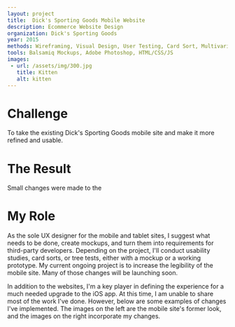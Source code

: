 ```yaml
---
layout: project
title:  Dick's Sporting Goods Mobile Website
description: Ecommerce Website Design
organization: Dick's Sporting Goods
year: 2015
methods: Wireframing, Visual Design, User Testing, Card Sort, Multivariate Testing
tools: Balsamiq Mockups, Adobe Photoshop, HTML/CSS/JS
images: 
 - url: /assets/img/300.jpg
   title: Kitten
   alt: kitten
---
```


# Challenge

To take the existing Dick's Sporting Goods mobile site and make it more refined and usable.

# The Result

Small changes were made to the 

# My Role

As the sole UX designer for the mobile and tablet sites, I suggest what needs to be done, create mockups, and turn them into requirements for third-party developers. Depending on the project, I'll conduct usability studies, card sorts, or tree tests, either with a mockup or a working prototype. My current ongoing project is to increase the legibility of the mobile site. Many of those changes will be launching soon.

In addition to the websites, I'm a key player in defining the experience for a much needed upgrade to the iOS app. At this time, I am unable to share most of the work I've done. However, below are some examples of changes I've implemented. The images on the left are the mobile site's former look, and the images on the right incorporate my changes.